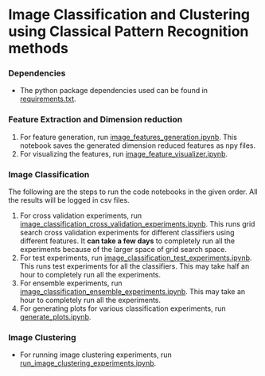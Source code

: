 # Image Classification and Clustering using Classical Pattern Recognition methods

### Dependencies
* The python package dependencies used can be found in [requirements.txt](requirements.txt).

### Feature Extraction and Dimension reduction
1. For feature generation, run [image_features_generation.ipynb](image_features_generation.ipynb). This notebook saves the generated dimension reduced features as npy files.
2. For visualizing the features, run [image_feature_visualizer.ipynb](image_feature_visualizer.ipynb).

### Image Classification
The following are the steps to run the code notebooks in the given order.  All the results will be logged in csv files.
1. For cross validation experiments, run [image_classification_cross_validation_experiments.ipynb](image_classification_cross_validation_experiments.ipynb). This runs grid search cross validation experiments for different classifiers using different features. It **can take a few days** to completely run all the experiments because of the larger space of grid search space.
2. For test experiments, run [image_classification_test_experiments.ipynb](image_classification_test_experiments.ipynb). This runs test experiments for all the classifiers. This may take half an hour to completely run all the experiments.
3. For ensemble experiments, run [image_classification_ensemble_experiments.ipynb](image_classification_ensemble_experiments.ipynb). This may take an hour to completely run all the experiments.
4. For generating plots for various classification experiments, run [generate_plots.ipynb](generate_plots.ipynb).

### Image Clustering
* For running image clustering experiments, run [run_image_clustering_experiments.ipynb](run_image_clustering_experiments.ipynb).
